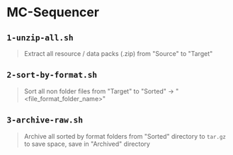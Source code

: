 # MC-Sequencer

## `1-unzip-all.sh`
> Extract all resource / data packs (.zip) from "Source" to "Target"
## `2-sort-by-format.sh`
> Sort all non folder files from "Target" to "Sorted" -> "<file_format_folder_name>"
## `3-archive-raw.sh`
> Archive all sorted by format folders from "Sorted" directory to `tar.gz` to save space, save in "Archived" directory
